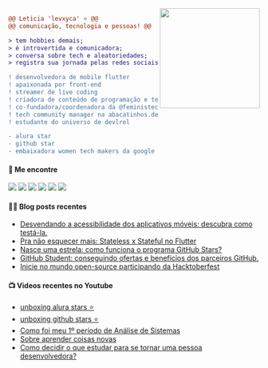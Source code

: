 <img align="right" height="200" src="https://i.imgur.com/Tznn1IZ.gif"/>

```diff
@@ Leticia 'levxyca' ⭐ @@
@@ comunicação, tecnologia e pessoas! @@

> tem hobbies demais;
> é introvertida e comunicadora;
> conversa sobre tech e aleatoriedades;
> registra sua jornada pelas redes sociais.

! ‍desenvolvedora de mobile flutter
! apaixonada por front-end
! streamer de live coding
! criadora de conteúdo de programação e tecnologia
! co-fundadora/coordenadora da @feministech
! tech community manager na abacatinhos.dev
! estudante do universo de devlrel

- alura star
- github star
- embaixadora women tech makers da google
```

#### 🔗 Me encontre

<a href="https://twitter.com/levxyca"><img src="https://img.shields.io/badge/Twitter-1DA1F2?style=for-the-badge&logo=twitter&logoColor=white"></img></a>
<a href="https://dev.to/levxyca"><img src="https://img.shields.io/badge/dev.to-0A0A0A?style=for-the-badge&logo=dev.to&logoColor=white"></img></a>
<a href="https://www.youtube.com/channel/UC0oAypdScDI9WiwvebIqiOQ"><img src="https://img.shields.io/badge/Youtube-FF0000?style=for-the-badge&logo=twitch&logoColor=white"></img></a>
<a href="https://www.twitch.tv/levxyca"><img src="https://img.shields.io/badge/Twitch-9146FF?style=for-the-badge&logo=twitch&logoColor=white"></img></a>
<a href="https://www.linkedin.com/in/leticiacaroline/"><img src="https://img.shields.io/badge/LinkedIn-0077B5?style=for-the-badge&logo=linkedin&logoColor=white"></img></a>
<a href="https://www.polywork.com/levxyca"><img src="https://img.shields.io/badge/Polywork-0077B5?style=for-the-badge&logo=polywork&logoColor=white"></img></a>

#### ✍🏻 Blog posts recentes

<!-- BLOG:START -->
- [Desvendando a acessibilidade dos aplicativos móveis: descubra como testá-la.](https://dev.to/feministech/desvendando-a-acessibilidade-dos-aplicativos-moveis-descubra-como-testa-la-1m36)
- [Pra não esquecer mais: Stateless x Stateful no Flutter](https://dev.to/feministech/pra-nao-esquecer-mais-stateless-x-stateful-no-flutter-58eg)
- [Nasce uma estrela: como funciona o programa GitHub Stars?](https://dev.to/feministech/nasce-uma-estrela-como-funciona-o-programa-github-stars-1p7p)
- [GitHub Student: conseguindo ofertas e benefícios dos parceiros GitHub.](https://dev.to/feministech/github-student-conseguindo-ofertas-e-beneficios-dos-parceiros-github-1c6n)
- [Inicie no mundo open-source participando da Hacktoberfest](https://dev.to/levxyca/inicie-no-mundo-open-source-participando-da-hacktoberfest-3np6)
<!-- BLOG:END -->

#### 📺 Videos recentes no Youtube

<!-- YOUTUBE:START -->
- [unboxing alura stars ⭐](https://www.youtube.com/watch?v=QqNW2OFz6Kg)
- [unboxing github stars ⭐](https://www.youtube.com/watch?v=bhWco_QQPgM)
- [Como foi meu 1º período de Análise de Sistemas](https://www.youtube.com/watch?v=X9egRFG0u48)
- [Sobre aprender coisas novas](https://www.youtube.com/watch?v=0Qga_1UEz0M)
- [Como decidir o que estudar para se tornar uma pessoa desenvolvedora?](https://www.youtube.com/watch?v=lDOK4Ua43-c)
<!-- YOUTUBE:END -->
